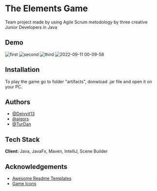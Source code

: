 
# The Elements Game
Team project made by using Agile Scrum metodology by three creative Junior Developers in Java



## Demo
![first](https://user-images.githubusercontent.com/92039043/189502998-0b3c100a-b2fb-45ef-b873-a878773249a4.png)
![second](https://user-images.githubusercontent.com/92039043/189503036-937da1b4-5f48-45f2-abcb-20ed27d40258.png)
![third](https://user-images.githubusercontent.com/92039043/189503037-20eaeabe-9fdf-4392-bb2b-497b70ca550b.png)
![2022-09-11 00-09-58](https://user-images.githubusercontent.com/92039043/189503531-9014dab1-36a9-4de1-a8e3-2f14a2c0242e.gif)



## Installation

To play the game go to folder "artifacts", donwload .jar file and open it on your PC.
    
## Authors

- [@Dejvvit13](https://github.com/dejvvit13)
- [@ajgors](https://github.com/ajgors)
- [@TurDan](https://github.com/TurDan)


## Tech Stack

**Client:** Java, JavaFx, Maven, IntelliJ, Scene Builder



## Acknowledgements

 - [Awesome Readme Templates](https://awesomeopensource.com/project/elangosundar/awesome-README-templates)
 - [Game Icons](https://www.flaticon.com/)

